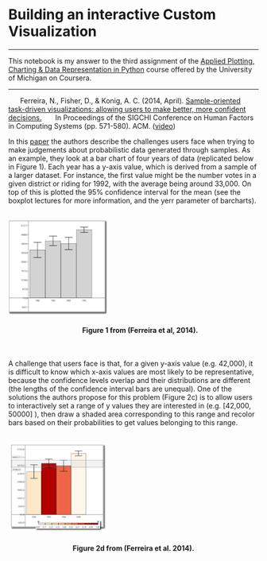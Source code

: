# Building an interactive Custom Visualization
---
This notebook is my answer to the third assignment of the [Applied Plotting, Charting & Data Representation in Python](https://www.coursera.org/learn/python-plotting?specialization=data-science-python#about) course offered by the University of Michigan on Coursera.

---

&nbsp;&nbsp;&nbsp;&nbsp;&nbsp;&nbsp;Ferreira, N., Fisher, D., & Konig, A. C. (2014, April). [Sample-oriented task-driven visualizations: allowing users to make better, more confident decisions.](https://www.microsoft.com/en-us/research/wp-content/uploads/2016/02/Ferreira_Fisher_Sample_Oriented_Tasks.pdf) 
&nbsp;&nbsp;&nbsp;&nbsp;&nbsp;&nbsp;In Proceedings of the SIGCHI Conference on Human Factors in Computing Systems (pp. 571-580). ACM. ([video](https://www.youtube.com/watch?v=BI7GAs-va-Q))


In this [paper](https://www.microsoft.com/en-us/research/wp-content/uploads/2016/02/Ferreira_Fisher_Sample_Oriented_Tasks.pdf) the authors describe the challenges users face when trying to make judgements about probabilistic data generated through samples. As an example, they look at a bar chart of four years of data (replicated below in Figure 1). Each year has a y-axis value, which is derived from a sample of a larger dataset. For instance, the first value might be the number votes in a given district or riding for 1992, with the average being around 33,000. On top of this is plotted the 95% confidence interval for the mean (see the boxplot lectures for more information, and the yerr parameter of barcharts).

<br>
<img src="Assignment3Fig1.png" alt="Figure 1" style="width: 200px;"/>
<h4 style="text-align: center;" markdown="1">  &nbsp;&nbsp;&nbsp;&nbsp;&nbsp;&nbsp;&nbsp;&nbsp;Figure 1 from (Ferreira et al, 2014).</h4>

<br>

A challenge that users face is that, for a given y-axis value (e.g. 42,000), it is difficult to know which x-axis values are most likely to be representative, because the confidence levels overlap and their distributions are different (the lengths of the confidence interval bars are unequal). One of the solutions the authors propose for this problem (Figure 2c) is to allow users to interactively set a range of y values they are interested in (e.g. \[42,000, 50000\] ), then draw a shaded area corresponding to this range and recolor bars based on their probabilities to get values belonging to this range.


<br>
<img src="Assignment3Fig2.png" alt="Figure 1" style="width: 200px;"/>
<h4 style="text-align: center;" markdown="1">  Figure 2d from (Ferreira et al. 2014).</h4>

<br>
<br>
